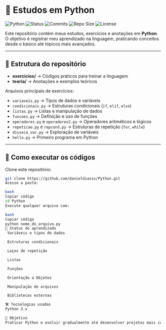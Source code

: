 # 🐍 Estudos em Python

![Python](https://img.shields.io/badge/Python-3.x-blue?logo=python&logoColor=white)
![Status](https://img.shields.io/badge/status-em%20aprendizado-yellow)
![Commits](https://img.shields.io/github/last-commit/danieldiasss/Python)
![Repo Size](https://img.shields.io/github/repo-size/danieldiasss/Python)
![License](https://img.shields.io/badge/license-MIT-green)

Este repositório contém meus estudos, exercícios e anotações em **Python**.  
O objetivo é registrar meu aprendizado na linguagem, praticando conceitos desde o básico até tópicos mais avançados.

---

## 📂 Estrutura do repositório

- **exercicios/** → Códigos práticos para treinar a linguagem  
- **teoria/** → Anotações e exemplos teóricos  

Arquivos principais de exercícios:
- `variaveis.py` → Tipos de dados e variáveis  
- `condicionais.py` → Estruturas condicionais (`if`, `elif`, `else`)  
- `listas.py` → Listas e manipulação de dados  
- `funcoes.py` → Definição e uso de funções  
- `operadores.py` e `operadores2.py` → Operadores aritméticos e lógicos  
- `repeticao.py` e `repcond.py` → Estruturas de repetição (`for`, `while`)  
- `disseca_var.py` → Exploração de variáveis  
- `hello.py` → Primeiro programa em Python  

---

## 🚀 Como executar os códigos

Clone este repositório:
```bash
git clone https://github.com/danieldiasss/Python.git
Acesse a pasta:

bash
Copiar código
cd Python
Execute qualquer arquivo com:

bash
Copiar código
python nome_do_arquivo.py
📌 Status do aprendizado
 Variáveis e tipos de dados

 Estruturas condicionais

 Laços de repetição

 Listas

 Funções

 Orientação a Objetos

 Manipulação de arquivos

 Bibliotecas externas

🛠 Tecnologias usadas
Python 3.x

📖 Objetivo
Praticar Python e evoluir gradualmente até desenvolver projetos mais completos, consolidando fundamentos de programação.
